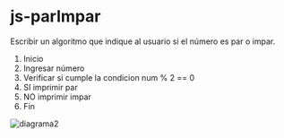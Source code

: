 # js-parImpar

Escribir un algoritmo que indique al usuario si el número es par o impar.

1. Inicio
2. Ingresar número
3. Verificar si cumple la condicion num % 2 == 0
  1. SI imprimir par
  2. NO imprimir impar
4. Fin

![diagrama2](http://i67.tinypic.com/10qh3ra.jpg)
